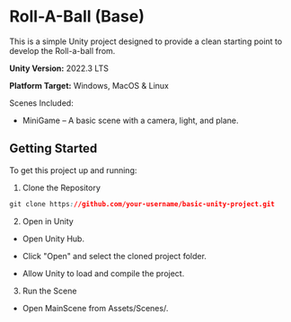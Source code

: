 # Roll-A-Ball (Base)

This is a simple Unity project designed to provide a clean starting point to develop the Roll-a-ball from.

**Unity Version:** 2022.3 LTS

**Platform Target:** Windows, MacOS & Linux

Scenes Included:
- MiniGame – A basic scene with a camera, light, and plane.

## Getting Started
To get this project up and running:

1. Clone the Repository

```css
git clone https://github.com/your-username/basic-unity-project.git
```
2. Open in Unity

- Open Unity Hub.

- Click "Open" and select the cloned project folder.

- Allow Unity to load and compile the project.

3. Run the Scene

- Open MainScene from Assets/Scenes/.
